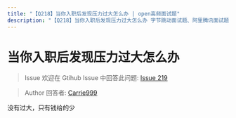 ```yaml
---
title: "【Q218】当你入职后发现压力过大怎么办 | open高频面试题"
description: "【Q218】当你入职后发现压力过大怎么办 字节跳动面试题、阿里腾讯面试题、美团小米面试题。"
---
```


# 当你入职后发现压力过大怎么办

> Issue
> 欢迎在 Gtihub Issue 中回答此问题: [Issue 219](https://github.com/shfshanyue/Daily-Question/issues/219)

> Author
> 回答者: [Carrie999](https://github.com/Carrie999)

没有过大，只有钱给的少

